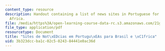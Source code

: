 ```yaml
---
content_type: resource
description: Handout containing a list of news sites in Portuguese for Brazil and
  Africa.
file: /media/https%3A/open-learning-course-data-rc.s3.amazonaws.com/21g-820-portuguese-advanced-conversation-and-composition-fall-2014/3b323dccba1c02c5824384441e0ac36d_MIT21G_820F14_News_sites.pdf
file_type: application/pdf
resourcetype: Document
title: "Sites de Not\xEDcias em Portugu\xEAs para Brasil e \xC1frica"
uid: 3b323dcc-ba1c-02c5-8243-84441e0ac36d
---
```

